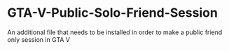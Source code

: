 # GTA-V-Public-Solo-Friend-Session
An additional file that needs to be installed in order to make a public friend only session in GTA V
